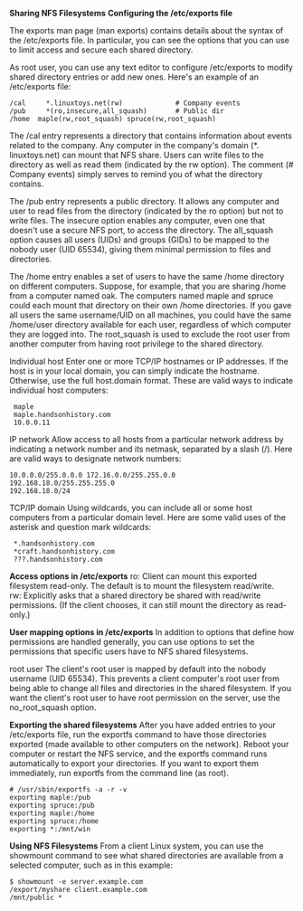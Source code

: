 **Sharing NFS Filesystems**
**Configuring the /etc/exports file**

The exports man page (man exports) contains details about the syntax of the /etc/exports file. In particular, you can see the options that you can use to limit access and secure each shared directory.

As root user, you can use any text editor to configure /etc/exports to modify shared directory entries or add new ones. Here's an example of an /etc/exports file:
```
/cal     *.linuxtoys.net(rw)             # Company events
/pub     *(ro,insecure,all_squash)       # Public dir
/home  maple(rw,root_squash) spruce(rw,root_squash)
```
The /cal entry represents a directory that contains information about events related to the company.
Any computer in the company's domain (*. linuxtoys.net) can mount that NFS share. Users can write files to the directory as well as read them (indicated by the rw option). 
The comment (# Company events) simply serves to remind you of what the directory contains.

The /pub entry represents a public directory. It allows any computer and user to read files from the directory (indicated by the ro option) but not to write files. The insecure option enables any computer, 
even one that doesn't use a secure NFS port, to access the directory. The all_squash option causes all users (UIDs) and groups (GIDs) to be mapped to the nobody user (UID 65534), 
giving them minimal permission to files and directories.

The /home entry enables a set of users to have the same /home directory on different computers. Suppose, for example, 
that you are sharing /home from a computer named oak. The computers named maple and spruce could each mount that directory on their own /home directories. If you gave all users the same username/UID on all machines, you could have the same /home/user directory available for each user, regardless of which computer they are logged into.
The root_squash is used to exclude the root user from another computer from having root privilege to the shared directory.

Individual host Enter one or more TCP/IP hostnames or IP addresses. If the host is in your local domain, you can simply indicate the hostname. Otherwise, use the full host.domain format. These are valid ways to indicate individual host computers:
```
 maple
 maple.handsonhistory.com
 10.0.0.11
```
IP network Allow access to all hosts from a particular network address by indicating a network number and its netmask, separated by a slash (/). Here are valid ways to designate network numbers:
 ```
 10.0.0.0/255.0.0.0 172.16.0.0/255.255.0.0
 192.168.18.0/255.255.255.0
 192.168.18.0/24
```
TCP/IP domain Using wildcards, you can include all or some host computers from a particular domain level. Here are some valid uses of the asterisk and question mark wildcards:
```
 *.handsonhistory.com
 *craft.handsonhistory.com
 ???.handsonhistory.com
```
**Access options in /etc/exports**
ro: Client can mount this exported filesystem read-only. The default is to mount the filesystem read/write. \
rw: Explicitly asks that a shared directory be shared with read/write permissions. (If the client chooses, it can still mount the directory as read-only.)

**User mapping options in /etc/exports**
In addition to options that define how permissions are handled generally, you can use options to set the permissions that specific users have to NFS shared filesystems.

root user The client's root user is mapped by default into the nobody username (UID 65534).
This prevents a client computer's root user from being able to change all files and directories in the shared filesystem. 
If you want the client's root user to have root permission on the server, use the no_root_squash option.

**Exporting the shared filesystems**
After you have added entries to your /etc/exports file, run the exportfs command to have those directories exported (made available to other computers on the network).
Reboot your computer or restart the NFS service, and the exportfs command runs automatically to export your directories.
If you want to export them immediately, run exportfs from the command line (as root).
```
# /usr/sbin/exportfs -a -r -v
exporting maple:/pub
exporting spruce:/pub
exporting maple:/home
exporting spruce:/home
exporting *:/mnt/win
```

**Using NFS Filesystems**
From a client Linux system, you can use the showmount command to see what shared directories are available from a selected computer, such as in this example:
```
$ showmount -e server.example.com
/export/myshare client.example.com
/mnt/public *
```
